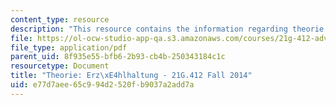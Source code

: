 ```yaml
---
content_type: resource
description: "This resource contains the information regarding theorie: erz\xE4hlhaltung."
file: https://ol-ocw-studio-app-qa.s3.amazonaws.com/courses/21g-412-advanced-german-literature-culture-madness-murder-mysteries-fall-2014/e77d7aee65c994d2520fb9037a2add7a_MIT21G_412F14_Wo11-13_Erz.pdf
file_type: application/pdf
parent_uid: 8f935e55-bfb6-2b93-cb4b-250343184c1c
resourcetype: Document
title: "Theorie: Erz\xE4hlhaltung - 21G.412 Fall 2014"
uid: e77d7aee-65c9-94d2-520f-b9037a2add7a
---
```

